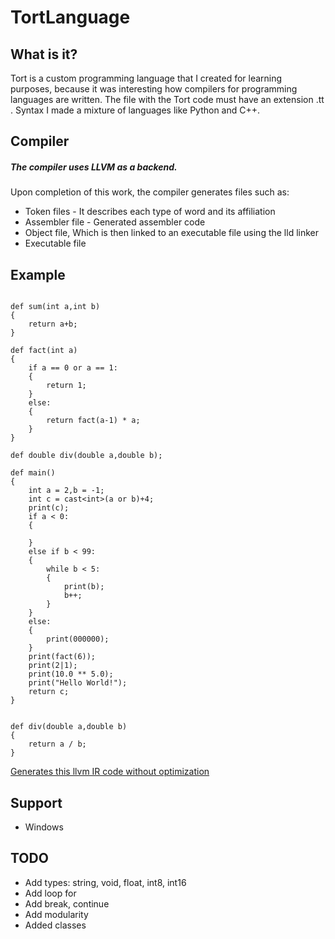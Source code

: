 # TortLanguage

## What is it?
Tort is a custom programming language that I created for learning purposes, because it was interesting how compilers for programming languages are written. The file with the Tort code must have an extension .tt . Syntax I made a mixture of languages like Python and C++.

## Compiler
##### The compiler uses LLVM as a backend.
Upon completion of this work, the compiler generates files such as:
- Token files - It describes each type of word and its affiliation
- Assembler file - Generated assembler code
- Object file, Which is then linked to an executable file using the lld linker
- Executable file

## Example

```

def sum(int a,int b)
{
	return a+b;
}

def fact(int a)
{
	if a == 0 or a == 1:
	{
		return 1;
	}
	else:
	{
		return fact(a-1) * a;
	}
}

def double div(double a,double b);

def main()
{
    int a = 2,b = -1;
    int c = cast<int>(a or b)+4;
	print(c);
    if a < 0:
    {
    	
    }
    else if b < 99:
    {
    	while b < 5:
		{
			print(b);
			b++;
		}
    }
    else:
	{
		print(000000);
	}
    print(fact(6));
	print(2|1);
	print(10.0 ** 5.0);
	print("Hello World!");
    return c;
}


def div(double a,double b)
{
	return a / b;
}

```
[Generates this llvm IR code without optimization](example/build/main.ll)

## Support
- Windows

## TODO
- Add types: string, void, float, int8, int16
- Add loop for 
- Add break, continue
- Add modularity
- Added classes